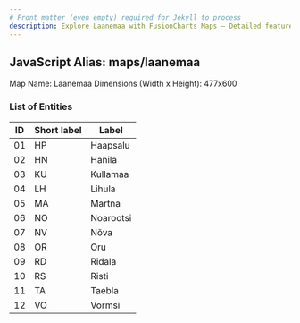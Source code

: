```yaml
---
# Front matter (even empty) required for Jekyll to process
description: Explore Laanemaa with FusionCharts Maps – Detailed features for seamless integration. Try now & enhance your data visualization today! 
---
```


## JavaScript Alias: maps/laanemaa

Map Name: Laanemaa
Dimensions (Width x Height): 477x600





### List of Entities

ID | Short label | Label
---|---|---|
01|HP|Haapsalu
02|HN|Hanila
03|KU|Kullamaa
04|LH|Lihula
05|MA|Martna
06|NO|Noarootsi
07|NV|Nõva
08|OR|Oru
09|RD|Ridala
10|RS|Risti
11|TA|Taebla
12|VO|Vormsi

